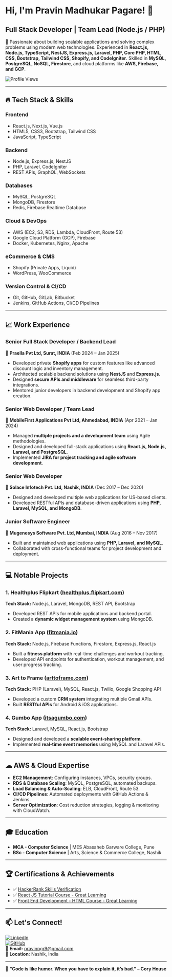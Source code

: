 # Hi, I'm Pravin Madhukar Pagare! 👋

## Full Stack Developer | Team Lead (Node.js / PHP)

🚀 Passionate about building scalable applications and solving complex problems using modern web technologies. Experienced in **React.js, Node.js, TypeScript, NestJS, Express.js, Laravel, PHP, Core PHP, HTML, CSS, Bootstrap, Tailwind CSS, Shopify, and CodeIgniter**. Skilled in **MySQL, PostgreSQL, NoSQL, Firestore**, and cloud platforms like **AWS, Firebase, and GCP**.

![Profile Views](https://komarev.com/ghpvc/?username=pravinpgr9&color=blue&style=for-the-badge)

---

## 🔥 Tech Stack & Skills

### **Frontend**
- React.js, Next.js, Vue.js
- HTML5, CSS3, Bootstrap, Tailwind CSS
- JavaScript, TypeScript

### **Backend**
- Node.js, Express.js, NestJS
- PHP, Laravel, CodeIgniter
- REST APIs, GraphQL, WebSockets

### **Databases**
- MySQL, PostgreSQL
- MongoDB, Firestore
- Redis, Firebase Realtime Database

### **Cloud & DevOps**
- AWS (EC2, S3, RDS, Lambda, CloudFront, Route 53)
- Google Cloud Platform (GCP), Firebase
- Docker, Kubernetes, Nginx, Apache

### **eCommerce & CMS**
- Shopify (Private Apps, Liquid)
- WordPress, WooCommerce

### **Version Control & CI/CD**
- Git, GitHub, GitLab, Bitbucket
- Jenkins, GitHub Actions, CI/CD Pipelines

---

## 📈 Work Experience

### **Senior Full Stack Developer / Backend Lead**  
📍 **Praella Pvt Ltd, Surat, INDIA** (Feb 2024 – Jan 2025)  
- Developed private **Shopify apps** for custom features like advanced discount logic and inventory management.
- Architected scalable backend solutions using **NestJS** and **Express.js**.
- Designed **secure APIs and middleware** for seamless third-party integrations.
- Mentored junior developers in backend development and Shopify app creation.

### **Senior Web Developer / Team Lead**  
📍 **MobileFirst Applications Pvt Ltd, Ahmedabad, INDIA** (Apr 2021 – Jan 2024)  
- Managed **multiple projects and a development team** using Agile methodologies.
- Designed and developed full-stack applications using **React.js, Node.js, Laravel, and PostgreSQL**.
- Implemented **JIRA for project tracking and agile software development**.

### **Senior Web Developer**  
📍 **Solace Infotech Pvt. Ltd, Nashik, INDIA** (Dec 2017 – Dec 2020)  
- Designed and developed multiple web applications for US-based clients.
- Developed RESTful APIs and database-driven applications using **PHP, Laravel, MySQL, and MongoDB**.

### **Junior Software Engineer**  
📍 **Mugenesys Software Pvt. Ltd, Mumbai, INDIA** (Aug 2016 – Nov 2017)  
- Built and maintained web applications using **PHP, Laravel, and MySQL**.
- Collaborated with cross-functional teams for project development and deployment.

---

## 💻 Notable Projects

### **1. Healthplus Flipkart** ([healthplus.flipkart.com](https://healthplus.flipkart.com))
**Tech Stack:** Node.js, Laravel, MongoDB, REST API, Bootstrap
- Developed REST APIs for mobile applications and backend portal.
- Created a **dynamic widget management system** using MongoDB.

### **2. FitMania App** ([fitmania.io](https://www.fitmania.io))
**Tech Stack:** Node.js, Firebase Functions, Firestore, Express.js, React.js
- Built a **fitness platform** with real-time challenges and workout tracking.
- Developed API endpoints for authentication, workout management, and user progress tracking.

### **3. Art to Frame** ([arttoframe.com](https://www.arttoframe.com))
**Tech Stack:** PHP (Laravel), MySQL, React.js, Twilio, Google Shopping API
- Developed a custom **CRM system** integrating multiple Gmail APIs.
- Built **RESTful APIs** for Android & iOS applications.

### **4. Gumbo App** ([itsagumbo.com](https://itsagumbo.com))
**Tech Stack:** Laravel, MySQL, React.js, Bootstrap
- Designed and developed a **scalable event-sharing platform**.
- Implemented **real-time event memories** using MySQL and Laravel APIs.

---

## ☁ AWS & Cloud Expertise
- **EC2 Management**: Configuring instances, VPCs, security groups.
- **RDS & Database Scaling**: MySQL, PostgreSQL, automated backups.
- **Load Balancing & Auto-Scaling**: ELB, CloudFront, Route 53.
- **CI/CD Pipelines**: Automated deployments with GitHub Actions & Jenkins.
- **Server Optimization**: Cost reduction strategies, logging & monitoring with CloudWatch.

---

## 🎓 Education
- **MCA - Computer Science** | MES Abasaheb Garware College, Pune
- **BSc - Computer Science** | Arts, Science & Commerce College, Nashik

---

## 🏆 Certifications & Achievements
- ✅ [HackerRank Skills Verification](https://www.hackerrank.com/certificates/67a8c7cd2f90)
- ✅ [React JS Tutorial Course - Great Learning](https://olympus1.mygreatlearning.com/course_certificate/PEERDYDE)
- ✅ [Front End Development - HTML Course - Great Learning](https://olympus1.mygreatlearning.com/course_certificate/NTYMSECQ)

---

## 📫 Let's Connect!
[![LinkedIn](https://img.shields.io/badge/LinkedIn-blue?style=for-the-badge&logo=linkedin)](https://www.linkedin.com/in/pravinpgr9/)  
[![GitHub](https://img.shields.io/badge/GitHub-black?style=for-the-badge&logo=github)](https://github.com/pravinpgr9)  
📧 **Email:** pravinpgr9@gmail.com  
📍 **Location:** Nashik, India  

---

📌 **"Code is like humor. When you have to explain it, it’s bad." – Cory House**
